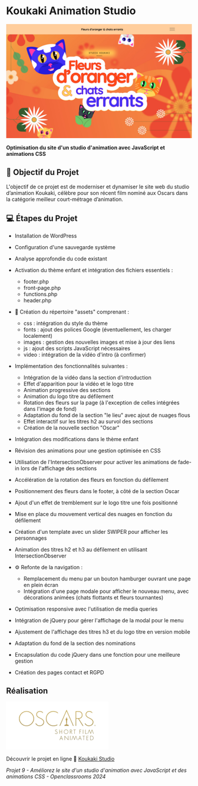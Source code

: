 # Koukaki Animation Studio

![Koukaki](wp-content/themes/studio-koukaki/banner-header.jpg)

**Optimisation du site d'un studio d'animation avec JavaScript et animations CSS**

## 🚸 Objectif du Projet

L'objectif de ce projet est de moderniser et dynamiser le site web du studio d’animation Koukaki, célèbre pour son récent film nominé aux Oscars dans la catégorie meilleur court-métrage d’animation.

## 💻 Étapes du Projet

- Installation de WordPress
- Configuration d'une sauvegarde système
- Analyse approfondie du code existant
- Activation du thème enfant et intégration des fichiers essentiels :

  - footer.php
  - front-page.php
  - functions.php
  - header.php

- 📂 Création du répertoire "assets" comprenant :

  - css : intégration du style du thème
  - fonts : ajout des polices Google (éventuellement, les charger localement)
  - images : gestion des nouvelles images et mise à jour des liens
  - js : ajout des scripts JavaScript nécessaires
  - video : intégration de la vidéo d'intro (à confirmer)

- Implémentation des fonctionnalités suivantes :

  - Intégration de la vidéo dans la section d'introduction
  - Effet d'apparition pour la vidéo et le logo titre
  - Animation progressive des sections
  - Animation du logo titre au défilement
  - Rotation des fleurs sur la page (à l'exception de celles intégrées dans l'image de fond)
  - Adaptation du fond de la section "le lieu" avec ajout de nuages flous
  - Effet interactif sur les titres h2 au survol des sections
  - Création de la nouvelle section "Oscar"

- Intégration des modifications dans le thème enfant

- Révision des animations pour une gestion optimisée en CSS

- Utilisation de l'IntersectionObserver pour activer les animations de fade-in lors de l'affichage des sections

- Accélération de la rotation des fleurs en fonction du défilement

- Positionnement des fleurs dans le footer, à côté de la section Oscar

- Ajout d'un effet de tremblement sur le logo titre une fois positionné

- Mise en place du mouvement vertical des nuages en fonction du défilement

- Création d'un template avec un slider SWIPER pour afficher les personnages

- Animation des titres h2 et h3 au défilement en utilisant IntersectionObserver

- ⚙ Refonte de la navigation :

  - Remplacement du menu par un bouton hamburger ouvrant une page en plein écran
  - Intégration d'une page modale pour afficher le nouveau menu, avec décorations animées (chats flottants et fleurs tournantes)

- Optimisation responsive avec l'utilisation de media queries

- Intégration de jQuery pour gérer l'affichage de la modal pour le menu

- Ajustement de l'affichage des titres h3 et du logo titre en version mobile

- Adaptation du fond de la section des nominations

- Encapsulation du code jQuery dans une fonction pour une meilleure gestion

- Création des pages contact et RGPD

## Réalisation

![Koukaki Animation Studio](wp-content/themes/studio-koukaki/oscars.png)

Découvrir le projet en ligne 🔗 [Koukaki Studio](https://studio-koukaki.assoumani.pro/)
<p><em>Projet 9 - Améliorez le site d'un studio d'animation avec JavaScript et des animations CSS - Openclassrooms 2024</em></p>
